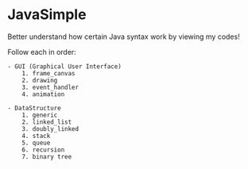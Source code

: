 # JavaSimple
Better understand how certain Java syntax work by viewing my codes!

Follow each in order:
	
	- GUI (Graphical User Interface)
		1. frame_canvas
		2. drawing
		3. event_handler
		4. animation

	- DataStructure
		1. generic
		2. linked_list
		3. doubly_linked
		4. stack
		5. queue
		6. recursion
		7. binary tree
